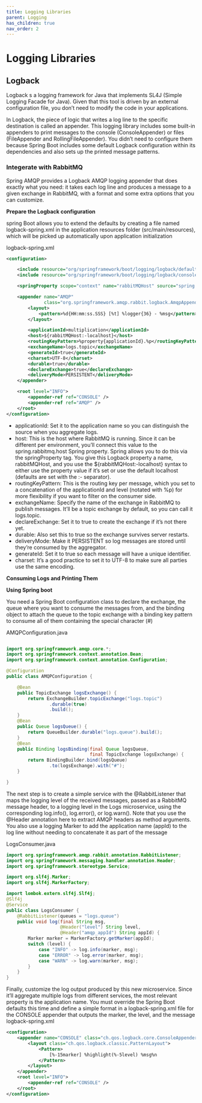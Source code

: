 ```yaml
---
title: Logging Libraries
parent: Logging
has_children: true
nav_order: 2
---
```


# Logging  Libraries
## Logback
Logback s a logging framework for Java that implements SL4J (Simple Logging Facade for Java). 
Given that this tool is driven by an external configuration file, you don’t need to modify the code in your applications.

In Logback, the piece of logic that writes a log line to the specific destination is called 
an appender. This logging library includes some built-in appenders to print messages 
to the console (ConsoleAppender) or files (FileAppender and RollingFileAppender). 
You didn’t need to configure them because Spring Boot includes some default Logback 
configuration within its dependencies and also sets up the printed message patterns.
### Integerate with RabbitMQ
Spring AMQP provides a Logback AMQP logging appender 
that does exactly what you need: it takes each log line and produces a message to a given 
exchange in RabbitMQ, with a format and some extra options that you can customize.

**Prepare the Logback configuration**

spring Boot allows you to extend the defaults by creating a file named logback-spring.xml in the application resources folder (src/main/resources), which will be picked up 
automatically upon application initialization

logback-spring.xml

```xml
<configuration>

    <include resource="org/springframework/boot/logging/logback/defaults.xml" />
    <include resource="org/springframework/boot/logging/logback/console-appender.xml" />

    <springProperty scope="context" name="rabbitMQHost" source="spring.rabbitmq.host"/>

    <appender name="AMQP"
              class="org.springframework.amqp.rabbit.logback.AmqpAppender">
        <layout>
            <pattern>%d{HH:mm:ss.SSS} [%t] %logger{36} - %msg</pattern>
        </layout>

        <applicationId>multiplication</applicationId>
        <host>${rabbitMQHost:-localhost}</host>
        <routingKeyPattern>%property{applicationId}.%p</routingKeyPattern>
        <exchangeName>logs.topic</exchangeName>
        <generateId>true</generateId>
        <charset>UTF-8</charset>
        <durable>true</durable>
        <declareExchange>true</declareExchange>
        <deliveryMode>PERSISTENT</deliveryMode>
    </appender>

    <root level="INFO">
        <appender-ref ref="CONSOLE" />
        <appender-ref ref="AMQP" />
    </root>
</configuration>
```
* applicationId: Set it to the application name so you can distinguish 
the source when you aggregate logs.
* host: This is the host where RabbitMQ is running. Since it can be 
different per environment, you’ll connect this value to the 
spring.rabbitmq.host Spring property. Spring allows you to do this 
via the springProperty tag. You give this Logback property a name, 
rabbitMQHost, and you use the ${rabbitMQHost:-localhost} syntax 
to either use the property value if it’s set or use the default localhost
(defaults are set with the :- separator).
* routingKeyPattern: This is the routing key per message, which you 
set to a concatenation of the applicationId and level (notated with 
%p) for more flexibility if you want to filter on the consumer side.
* exchangeName: Specify the name of the exchange in RabbitMQ to 
publish messages. It’ll be a topic exchange by default, so you can call 
it logs.topic.
* declareExchange: Set it to true to create the exchange if it’s not 
there yet.
* durable: Also set this to true so the exchange survives server restarts.
* deliveryMode: Make it PERSISTENT so log messages are stored until 
they’re consumed by the aggregator.
* generateId: Set it to true so each message will have a unique 
identifier.
* charset: It’s a good practice to set it to UTF-8 to make sure all parties 
use the same encoding.

**Consuming Logs and Printing Them**

**Using Spring boot**

You need a Spring Boot configuration class to declare the exchange, the queue where 
you want to consume the messages from, and the binding object to attach the queue 
to the topic exchange with a binding key pattern to consume all of them containing the special character (#)

AMQPConfiguration.java
```java

import org.springframework.amqp.core.*;
import org.springframework.context.annotation.Bean;
import org.springframework.context.annotation.Configuration;

@Configuration
public class AMQPConfiguration {

    @Bean
    public TopicExchange logsExchange() {
        return ExchangeBuilder.topicExchange("logs.topic")
                .durable(true)
                .build();
    }
    @Bean
    public Queue logsQueue() {
        return QueueBuilder.durable("logs.queue").build();
    }
    @Bean
    public Binding logsBinding(final Queue logsQueue,
                               final TopicExchange logsExchange) {
        return BindingBuilder.bind(logsQueue)
                .to(logsExchange).with("#");
    }

}
```

The next step is to create a simple service with the @RabbitListener that maps 
the logging level of the received messages, passed as a RabbitMQ message header, to a 
logging level in the Logs microservice, using the corresponding log.info(), 
log.error(), or log.warn(). Note that you use the @Header annotation here to extract 
AMQP headers as method arguments. You also use a logging Marker to add the 
application name (appId) to the log line without needing to concatenate it as part of the message

LogsConsumer.java

```java
import org.springframework.amqp.rabbit.annotation.RabbitListener;
import org.springframework.messaging.handler.annotation.Header;
import org.springframework.stereotype.Service;

import org.slf4j.Marker;
import org.slf4j.MarkerFactory;

import lombok.extern.slf4j.Slf4j;
@Slf4j
@Service
public class LogsConsumer {
    @RabbitListener(queues = "logs.queue")
    public void log(final String msg,
                    @Header("level") String level,
                    @Header("amqp_appId") String appId) {
        Marker marker = MarkerFactory.getMarker(appId);
        switch (level) {
            case "INFO" -> log.info(marker, msg);
            case "ERROR" -> log.error(marker, msg);
            case "WARN" -> log.warn(marker, msg);
        }
    }
}
```

Finally, customize the log output produced by this new microservice. Since it’ll 
aggregate multiple logs from different services, the most relevant property is the 
application name. You must override the Spring Boot defaults this time and define a 
simple format in a logback-spring.xml file for the CONSOLE appender that outputs the 
marker, the level, and the message
logback-spring.xml

```xml
<configuration>
    <appender name="CONSOLE" class="ch.qos.logback.core.ConsoleAppender">
        <layout class="ch.qos.logback.classic.PatternLayout">
            <Pattern>
                [%-15marker] %highlight(%-5level) %msg%n
            </Pattern>
        </layout>
    </appender>
    <root level="INFO">
        <appender-ref ref="CONSOLE" />
    </root>
</configuration>
```